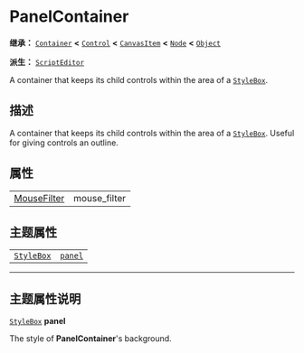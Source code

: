 <!-- ⚠ 请勿编辑本文件 ⚠ -->
<!-- 本文档使用脚本从 WeDot 引擎源码仓库生成。 -->
<!-- 生成脚本：https://github.com/WeDot-Engine/WeDot/tree/4.3/doc/tools/make_md.py； -->
<!-- 原文件：https://github.com/WeDot-Engine/WeDot/tree/4.3/doc/classes/PanelContainer.xml。 -->

<div id="_class_panelcontainer"></div>

# PanelContainer

**继承：** [`Container`](class_container.md) **<** [`Control`](class_control.md) **<** [`CanvasItem`](class_canvasitem.md) **<** [`Node`](class_node.md) **<** [`Object`](class_object.md)

**派生：** [`ScriptEditor`](class_scripteditor.md)

A container that keeps its child controls within the area of a [`StyleBox`](class_stylebox.md).

## 描述

A container that keeps its child controls within the area of a [`StyleBox`](class_stylebox.md). Useful for giving controls an outline.

## 属性

|||
|:-:|:--|
| [MouseFilter](#enum_control_mousefilter) | mouse_filter | ``0`` (overrides [`Control`](#class_control_property_mouse_filter)) |

## 主题属性

|||
|:-:|:--|
| [`StyleBox`](class_stylebox.md) | [`panel`](#class_panelcontainer_theme_style_panel) |

<!-- rst-class:: classref-section-separator -->

---

## 主题属性说明

<div id="_class_panelcontainer_theme_style_panel"></div>

[`StyleBox`](class_stylebox.md) **panel** <div id="class_panelcontainer_theme_style_panel"></div>

The style of **PanelContainer**'s background.

[^virtual]: 本方法通常需要用户覆盖才能生效。
[^const]: 本方法无副作用，不会修改该实例的任何成员变量。
[^vararg]: 本方法除了能接受在此处描述的参数外，还能够继续接受任意数量的参数。
[^constructor]: 本方法用于构造某个类型。
[^static]: 调用本方法无需实例，可直接使用类名进行调用。
[^operator]: 本方法描述的是使用本类型作为左操作数的有效运算符。
[^bitfield]: 这个值是由下列位标志构成位掩码的整数。
[^void]: 无返回值。
